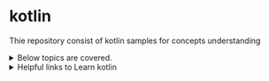 # kotlin

Thie repository consist of kotlin samples for concepts understanding 
<Details>
  <Summary>Below topics are covered.</Summary>

- [x] [IntellIj Setup and Kotlin Plugin Installation Video](https://youtu.be/Z4zqShyciIw)
- [ ] Basics Of Kotlin:-
- [ ] OOPs:-
- [ ] Playing with List:-
</Details>
<Details>
<Summary>Helpful links to Learn kotlin</Summary>
  
  1. [Learner Guide for JetBrains Academy](https://plugins.jetbrains.com/plugin/10081-jetbrains-academy/docs/learner-start-guide.html?section=Kotlin%20Koans):- This is plugin provided with Intellij IDEA and Android Studio, Once installed one can start their course and play around it. You can also check my youtube video on how to do set up [here]()
  
  2. [Kotlin By Example](https://play.kotlinlang.org/byExample/01_introduction/01_Hello%20world):- You can play on web no IDE required.
  
  3. [Kotlin Koans](https://play.kotlinlang.org/koans/overview):- Another plugin with around same functionality to play with.
  
  4. [Kotlin Learning Tracks](https://hyperskill.org/tracks?category=4&utm_source=jbkotlin_hs&utm_medium=referral&utm_campaign=kotlinlang-docs&utm_content=button_1&utm_term=22.03.23&_ga=2.204983250.376689933.1695708117-2110885948.1695708117&_gl=1%2a1tpthjs%2a_ga%2aMjExMDg4NTk0OC4xNjk1NzA4MTE3%2a_ga_9J976DJZ68%2aMTY5NTcwODExNi4xLjEuMTY5NTcwOTAwMi4wLjAuMA..):- If you wish learn more about any specific domain like Androdid, backend services, api please go through this courses.
  
  5. [Hands on Training](https://kotlinlang.org/docs/kotlin-hands-on.html#building-web-applications-with-spring-boot-and-kotlin):- Check on projects for hands on training around it.
  
  6. [Kotlin Tips](https://kotlinlang.org/docs/kotlin-tips.html):- Explicitly added some tips by jetbrain kotlin team to help you code in Kotlin in a more efficient and idiomatic way. You can watch it on youtube [here](https://www.youtube.com/channel/UCP7uiEZIqci43m22KDl0sNw).
  
  7. [Kotlin Books](https://kotlinlang.org/docs/books.html):- List of books provided by kotlin team which you can read to master yourself, I am not a book worm, so can't recommend currently but if you wish please give a look and do let me know your experience with it.
  
  8. [Advent of Code Puzzle](https://kotlinlang.org/docs/advent-of-code.html):- Nice small puzzle which you can try as a beginner after compleetion on list related operations. As of today it seems they did have it for 2022 not sure if they will have for 2023.
  
  9. [Learning Material Overview](https://kotlinlang.org/docs/learning-materials-overview.html):- You can always do cheeck this link for any further updates, I will keep on updating here, but if I miss you can catch it there.
</Details>
